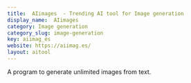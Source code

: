 ```yaml
---
title:  AIimages  - Trending AI tool for Image generation
display_name:  AIimages 
category: Image generation
category_slug: image-generation
key: aiimag_es
website: https://aiimag.es/
layout: aitool
---
```


A program to generate unlimited images from text.
